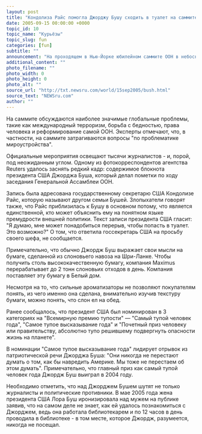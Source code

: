 ```yaml
---
layout: post
title: "Кондолиза Райс помогла Джорджу Бушу сходить в туалет на саммите ООН"
date: 2005-09-15 00:00:00 +0000
topic_id: 10
topic_name: "Курьёзы"
topic_slug: fun
categories: [fun]
subtitle: ""
announcement: "На проходящем в Нью-Йорке юбилейном саммите ООН в небоскребе на East River собрались более 150 монархов, президентов и премьер-министров, которым после трех дней работы предстоит принять заключительный документ, намечающий пути развития организации в ХХI столетии."
additional_content: ""
photo_filename: ""
photo_width: 0
photo_height: 0
photo_alt: ""
source_url: "http://txt.newsru.com/world/15sep2005/bush.html"
source_text: "NEWSru.com"
author: ""
---
```

На саммите обсуждаются наиболее значимые глобальные проблемы, такие как международный терроризм, борьба с бедностью, права человека и реформирование самой ООН. Эксперты отмечают, что, в частности, на саммите затрагиваются вопросы "по проблематике мироустройства".

Официальные мероприятия освещают тысячи журналистов - и, порой, под неожиданным углом. Одному из фотокорреспондентов агентства Reuters удалось заснять редкий кадр: содержимое блокнота президента США Джорджа Буша, который делал пометки по ходу заседания Генеральной Ассамблеи ООН.

Запись была адресована государственному секретарю США Кондолизе Райс, которую называют другом семьи Бушей. Злопыхатели говорят также, что Райс приблизилась к Бушу в основном потому, что является единственной, кто может объяснить ему на понятном языке премудрости внешней политики. Текст записи президента США гласит: "Я думаю, мне может понадобиться перерыв, чтобы попасть в туалет. Это возможно?" О том, что ответила госсекретарь США на просьбу своего шефа, не сообщается.

Примечательно, что обычно Джордж Буш выражает свои мысли на бумаге, сделанной из слоновьего навоза на Шри-Ланке. Чтобы получить столь высококачественную бумагу, компания Maximus перерабатывает до 2 тонн слоновьих отходов в день. Компания поставляет эту бумагу в Белый дом.

Несмотря на то, что сильные ароматизаторы не позволяют покупателям понять, из чего именно она сделана, внимательно изучив текстуру бумаги, можно понять, что слон ел на обед.

Ранее сообщалось, что президент США был номинирован в 3 категориях на "Всемирную премию тупости" &mdash; "Самый тупой человек года", "Самое тупое высказывание года" и "Почетный приз человеку или правительству, абсолютно тупо решившему подвергнуть опасности жизнь на планете".

В номинации "Самое тупое высказывание года" лидирует отрывок из патриотической речи Джорджа Буша: "Они никогда не перестают думать о том, как бы навредить Америке. Мы тоже не перестаем об этом думать". Примечательно, что главный приз как самый тупой человек года Джордж Буш выиграл в 2004 году.

Необходимо отметить, что над Джорджем Бушем шутят не только журналисты и политические противники. В мае 2005 года жена президента США Лора Буш иронизировала над мужем на публике заявив, что на самом деле не знает, как ей удалось познакомиться с Джорджем, ведь она работала библиотекарем и по 12 часов в день проводила в библиотеке - в том месте, которое Джордж, разумеется, никогда не посещал.
